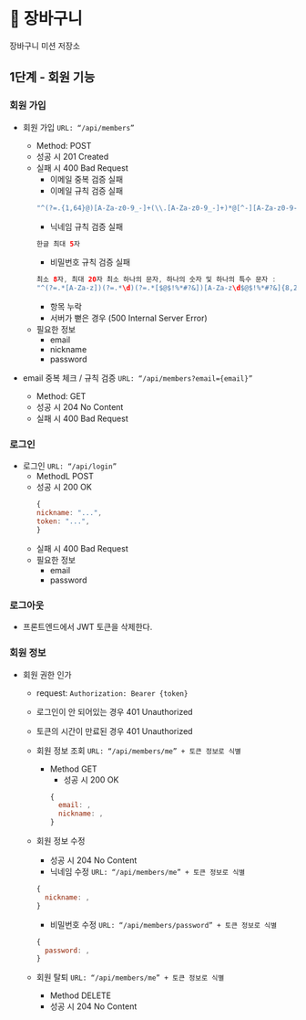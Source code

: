 # 🧺 장바구니

장바구니 미션 저장소

## 1단계 - 회원 기능

### 회원 가입

- 회원 가입 `URL: “/api/members”`
    - Method: POST
    - 성공 시 201 Created
    - 실패 시 400 Bad Request
        - 이메일 중복 검증 실패
        - 이메일 규칙 검증 실패
        ```java
        "^(?=.{1,64}@)[A-Za-z0-9_-]+(\\.[A-Za-z0-9_-]+)*@[^-][A-Za-z0-9-]+(\\.[A-Za-z0-9-]+)*(\\.[A-Za-z]{2,})$"
        ```
        - 닉네임 규칙 검증 실패
        ```java
        한글 최대 5자
        ```
        - 비밀번호 규칙 검증 실패
        ```java
        최소 8자, 최대 20자 최소 하나의 문자, 하나의 숫자 및 하나의 특수 문자 :
        "^(?=.*[A-Za-z])(?=.*\d)(?=.*[$@$!%*#?&])[A-Za-z\d$@$!%*#?&]{8,20}$"
        ```
        - 항목 누락
        - 서버가 뻗은 경우 (500 Internal Server Error)
    - 필요한 정보
        - email
        - nickname
        - password

- email 중복 체크 / 규칙 검증 `URL: “/api/members?email={email}”`
    - Method: GET
    - 성공 시 204 No Content
    - 실패 시 400 Bad Request

### 로그인

- 로그인 `URL: “/api/login”`
    - MethodL POST
    - 성공 시 200 OK
      ```javascript
      {
      nickname: "...",
      token: "...",
      }
      ```
    - 실패 시 400 Bad Request
    - 필요한 정보
        - email
        - password

### 로그아웃

- 프론트엔드에서 JWT 토큰을 삭제한다.

### 회원 정보

- 회원 권한 인가
    - request: `Authorization: Bearer {token}`
    - 로그인이 안 되어있는 경우 401 Unauthorized
    - 토큰의 시간이 만료된 경우 401 Unauthorized

    - 회원 정보 조회 `URL: “/api/members/me” + 토큰 정보로 식별`
        - Method GET
            - 성공 시 200 OK
            ```javascript
            {
              email: ,
              nickname: ,
            }
            ```
    - 회원 정보 수정
        - 성공 시 204 No Content
        - 닉네임 수정 `URL: “/api/members/me” + 토큰 정보로 식별`
        ```javascript
        {
          nickname: ,
        }
        ```
        - 비밀번호 수정 `URL: “/api/members/password” + 토큰 정보로 식별`
        ```javascript
        {
          password: ,
        }
        ```
    - 회원 탈퇴 `URL: “/api/members/me” + 토큰 정보로 식별`
        - Method DELETE
        - 성공 시 204 No Content

